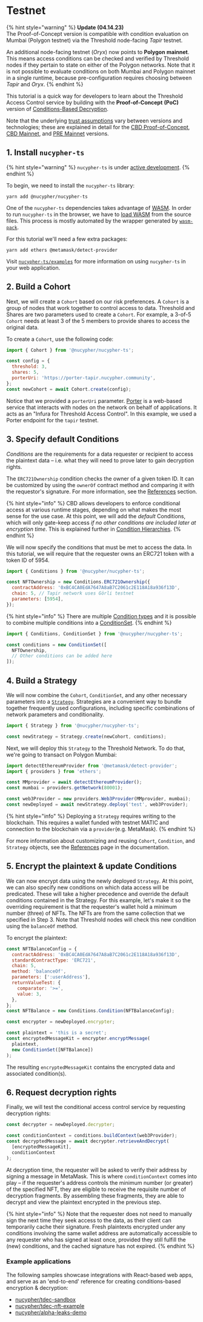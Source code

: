 # Testnet

{% hint style="warning" %}
**Update (04.14.23)** \
The Proof-of-Concept version is compatible with condition evaluation on Mumbai (Polygon testnet) via the Threshold node-facing _Tapir_ testnet.&#x20;

An additional node-facing testnet (_Oryx_) now points to **Polygon** **mainnet**. This means access conditions can be checked and verified by Threshold nodes if they pertain to state on either of the Polygon networks. Note that it is not possible to evaluate conditions on both Mumbai and Polygon mainnet in a single runtime, because pre-configuration requires choosing between _Tapir_ and _Oryx_.&#x20;
{% endhint %}

This tutorial is a quick way for developers to learn about the Threshold Access Control service by building with the **Proof-of-Concept** **(PoC)** version of [Conditions-Based Decryption](../../../fundamentals/threshold-access-control/conditions-based-decryption-cbd.md).&#x20;

Note that the underlying [trust assumptions](../trust-assumptions/) vary between versions and technologies; these are explained in detail for the [CBD Proof-of-Concept](../trust-assumptions/cbd-proof-of-concept-version.md), [CBD Mainnet](../trust-assumptions/cbd-mainnet-version.md), and [PRE Mainnet](../trust-assumptions/cbd-mainnet-version.md) versions.&#x20;

## 1. Install `nucypher-ts`

{% hint style="warning" %}
`nucypher-ts` is under [active development](https://github.com/nucypher/nucypher-ts/pulls).
{% endhint %}

To begin, we need to install the `nucypher-ts` library:

```
yarn add @nucypher/nucypher-ts
```

One of the `nucypher-ts` dependencies takes advantage of [WASM](https://developer.mozilla.org/en-US/docs/WebAssembly). In order to run `nucypher-ts` in the browser, we have to [load WASM](https://developer.mozilla.org/en-US/docs/WebAssembly/Loading\_and\_running) from the source files. This process is mostly automated by the wrapper generated by [`wasm-pack`](https://rustwasm.github.io/docs/wasm-pack/tutorials/npm-browser-packages/using-your-library.html).

For this tutorial we'll need a few extra packages:

```
yarn add ethers @metamask/detect-provider
```

Visit [`nucypher-ts/examples`](https://github.com/nucypher/nucypher-ts/tree/main/examples) for more information on using `nucypher-ts` in your web application.

## 2. Build a Cohort

Next, we will create a `Cohort` based on our risk preferences. A `Cohort` is a group of nodes that work together to control access to data. Threshold and Shares are two parameters used to create a `Cohort`. For example, a 3-of-5 `Cohort` needs at least 3 of the 5 members to provide shares to access the original data.

To create a `Cohort`, use the following code:

```javascript
import { Cohort } from '@nucypher/nucypher-ts';

const config = {
  threshold: 3,
  shares: 5,
  porterUri: 'https://porter-tapir.nucypher.community',
};
const newCohort = await Cohort.create(config);
```

Notice that we provided a `porterUri` parameter. [Porter](https://docs.nucypher.com/en/latest/application\_development/web\_development.html#porter) is a web-based service that interacts with nodes on the network on behalf of applications. It acts as an "Infura for Threshold Access Control". In this example, we used a Porter endpoint for the `tapir` testnet.

## 3. Specify default Conditions

_Conditions_ are the requirements for a data requester or recipient to access the plaintext data – i.e. what they will need to prove later to gain decryption rights.

The `ERC721Ownership` condition checks the owner of a given token ID. It can be customized by using the `ownerOf` contract method and comparing it with the requestor's signature. For more information, see the [References](../references.md) section.

{% hint style="info" %}
CBD allows developers to enforce conditional access at various runtime stages, depending on what makes the most sense for the use case. At this point, we will add the _default_ Conditions, which will only gate-keep access _if no other conditions are included later at encryption time_. This is explained further in [Condition Hierarchies](../advanced-usage/condition-hierarchies.md).
{% endhint %}

We will now specify the conditions that must be met to access the data. In this tutorial, we will require that the requester owns an ERC721 token with a token ID of 5954.

```javascript
import { Conditions } from '@nucypher/nucypher-ts';

const NFTOwnership = new Conditions.ERC721Ownership({
  contractAddress: '0xBC4CA0EdA7647A8aB7C2061c2E118A18a936f13D',
  chain: 5, // Tapir network uses Görli testnet
  parameters: [5954],
});
```

{% hint style="info" %}
There are multiple [Condition types](../conditions/) and it is possible to combine multiple conditions into a [ConditionSet](../conditions-schema/condition-set.md).
{% endhint %}

```javascript
import { Conditions, ConditionSet } from '@nucypher/nucypher-ts';

const conditions = new ConditionSet([
  NFTOwnership,
  // Other conditions can be added here
]);
```

## 4. Build a Strategy

We will now combine the `Cohort`, `ConditionSet`, and any other necessary parameters into a [`Strategy`](../network-level-objects/strategy.md). Strategies are a convenient way to bundle together frequently used configurations, including specific combinations of network parameters and conditionality.

```javascript
import { Strategy } from '@nucypher/nucypher-ts';

const newStrategy = Strategy.create(newCohort, conditions);
```

Next, we will deploy this `Strategy` to the Threshold Network. To do that, we're going to transact on Polygon Mumbai:

```typescript
import detectEthereumProvider from '@metamask/detect-provider';
import { providers } from 'ethers';

const MMprovider = await detectEthereumProvider();
const mumbai = providers.getNetwork(80001);

const web3Provider = new providers.Web3Provider(MMprovider, mumbai);
const newDeployed = await newStrategy.deploy('test', web3Provider);
```

{% hint style="info" %}
Deploying a `Strategy` requires writing to the blockchain. This requires a wallet funded with testnet MATIC and connection to the blockchain via a `provider`(e.g. MetaMask).
{% endhint %}

For more information about customizing and reusing `Cohort`, `Condition`, and `Strategy` objects, see the [References](../references.md) page in the documentation.

## 5. Encrypt the plaintext & update Conditions

We can now encrypt data using the newly deployed `Strategy`. At this point, we can also specify new conditions on which data access will be predicated. These will take a higher precedence and override the default conditions contained in the Strategy. For this example, let's make it so the overriding requirement is that the requester's wallet hold a minimum number (three) of NFTs. The NFTs are from the same collection that we specified in Step 3. Note that Threshold nodes will check this new condition using the `balanceOf` method.

To encrypt the plaintext:

```javascript
const NFTBalanceConfig = {
  contractAddress: '0xBC4CA0EdA7647A8aB7C2061c2E118A18a936f13D',
  standardContractType: 'ERC721',
  chain: 5,
  method: 'balanceOf',
  parameters: [':userAddress'],
  returnValueTest: {
    comparator: '>=',
    value: 3,
  },
};
const NFTBalance = new Conditions.Condition(NFTBalanceConfig);

const encrypter = newDeployed.encrypter;

const plaintext = 'this is a secret';
const encryptedMessageKit = encrypter.encryptMessage(
  plaintext,
  new ConditionSet([NFTBalance])
);
```

The resulting `encryptedMessageKit` contains the encrypted data and associated condition(s).

## 6. Request decryption rights

Finally, we will test the conditional access control service by requesting decryption rights:

```javascript
const decrypter = newDeployed.decrypter;

const conditionContext = conditions.buildContext(web3Provider);
const decryptedMessage = await decrypter.retrieveAndDecrypt(
  [encryptedMessageKit],
  conditionContext
);
```

At decryption time, the requester will be asked to verify their address by signing a message in MetaMask. This is where `conditionContext` comes into play – if the requester's address controls the minimum number (or greater) of the specified NFT, they are eligible to receive the requisite number of decryption fragments. By assembling these fragments, they are able to decrypt and view the plaintext encrypted in the previous step.&#x20;

{% hint style="info" %}
Note that the requester does not need to manually sign the next time they seek access to the data, as their client can temporarily cache their signature. Fresh plaintexts encrypted under any conditions involving the same wallet address are automatically accessible to any requester who has signed at least once, provided they still fulfill the (new) conditions, and the cached signature has not expired.&#x20;
{% endhint %}

### Example applications

The following samples showcase integrations with React-based web apps, and serve as an 'end-to-end' reference for creating conditions-based encryption & decryption:

* [nucypher/tdec-sandbox](https://github.com/nucypher/tdec-sandbox)
* [nucypher/tdec-nft-example](https://github.com/nucypher/tdec-nft-example)
* [nucypher/alpha-leaks-demo](https://github.com/nucypher/alpha-leaks-demo)
